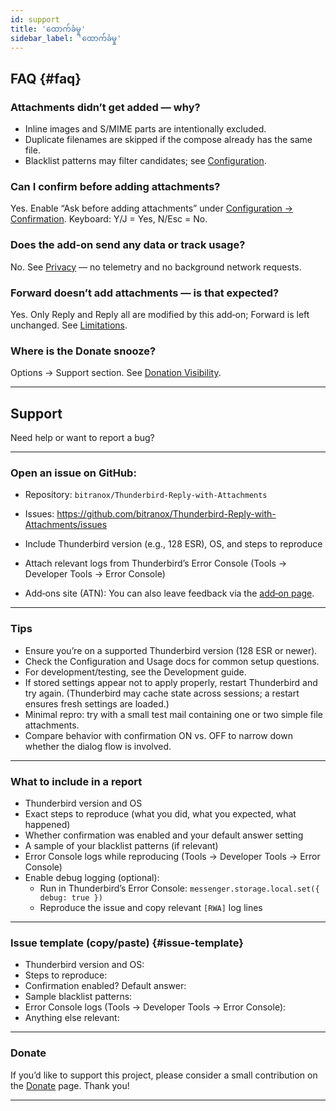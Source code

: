 ```yaml
---
id: support
title: 'ထောက်ခံမှု'
sidebar_label: 'ထောက်ခံမှု'
---
```


## FAQ {#faq}

### Attachments didn’t get added — why?

- Inline images and S/MIME parts are intentionally excluded.
- Duplicate filenames are skipped if the compose already has the same file.
- Blacklist patterns may filter candidates; see [Configuration](configuration#blacklist-glob-patterns).

### Can I confirm before adding attachments?

Yes. Enable “Ask before adding attachments” under [Configuration → Confirmation](configuration#confirmation). Keyboard: Y/J = Yes, N/Esc = No.

### Does the add‑on send any data or track usage?

No. See [Privacy](privacy) — no telemetry and no background network requests.

### Forward doesn’t add attachments — is that expected?

Yes. Only Reply and Reply all are modified by this add‑on; Forward is left unchanged. See [Limitations](usage#limitations).

### Where is the Donate snooze?

Options → Support section. See [Donation Visibility](configuration#donation-visibility).

---

## Support

Need help or want to report a bug?

---

### Open an issue on GitHub:

- Repository: `bitranox/Thunderbird-Reply-with-Attachments`
- Issues: https://github.com/bitranox/Thunderbird-Reply-with-Attachments/issues
- Include Thunderbird version (e.g., 128 ESR), OS, and steps to reproduce
- Attach relevant logs from Thunderbird’s Error Console (Tools → Developer Tools → Error Console)

- Add‑ons site (ATN): You can also leave feedback via the [add‑on page](https://addons.thunderbird.net/thunderbird/addon/reply-with-attachments).

---

### Tips

- Ensure you’re on a supported Thunderbird version (128 ESR or newer).
- Check the Configuration and Usage docs for common setup questions.
- For development/testing, see the Development guide.
- If stored settings appear not to apply properly, restart Thunderbird and try again. (Thunderbird may cache state across sessions; a restart ensures fresh settings are loaded.)
- Minimal repro: try with a small test mail containing one or two simple file attachments.
- Compare behavior with confirmation ON vs. OFF to narrow down whether the dialog flow is involved.

---

### What to include in a report

- Thunderbird version and OS
- Exact steps to reproduce (what you did, what you expected, what happened)
- Whether confirmation was enabled and your default answer setting
- A sample of your blacklist patterns (if relevant)
- Error Console logs while reproducing (Tools → Developer Tools → Error Console)
- Enable debug logging (optional):
  - Run in Thunderbird’s Error Console: `messenger.storage.local.set({ debug: true })`
  - Reproduce the issue and copy relevant `[RWA]` log lines

---

### Issue template (copy/paste) {#issue-template}

- Thunderbird version and OS:
- Steps to reproduce:
- Confirmation enabled? Default answer:
- Sample blacklist patterns:
- Error Console logs (Tools → Developer Tools → Error Console):
- Anything else relevant:

---

### Donate

If you’d like to support this project, please consider a small contribution on the [Donate](donation) page. Thank you!

---
